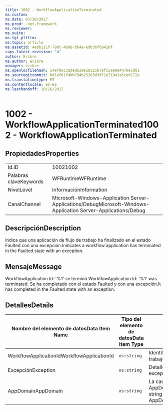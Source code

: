 ```yaml
---
title: 1002 - WorkflowApplicationTerminated
ms.custom: 
ms.date: 03/30/2017
ms.prod: .net-framework
ms.reviewer: 
ms.suite: 
ms.tgt_pltfrm: 
ms.topic: article
ms.assetid: 4e8b111f-79dc-4898-bb4a-e9b36f69420f
caps.latest.revision: "4"
author: Erikre
ms.author: erikre
manager: erikre
ms.openlocfilehash: 54ef06c3aded628e18325b78f55e80e4470ecd01
ms.sourcegitcommit: bd1ef61f4bb794b25383d3d72e71041a5ced172e
ms.translationtype: MT
ms.contentlocale: es-ES
ms.lasthandoff: 10/18/2017
---
```

# <a name="1002---workflowapplicationterminated"></a><span data-ttu-id="ca345-102">1002 - WorkflowApplicationTerminated</span><span class="sxs-lookup"><span data-stu-id="ca345-102">1002 - WorkflowApplicationTerminated</span></span>
## <a name="properties"></a><span data-ttu-id="ca345-103">Propiedades</span><span class="sxs-lookup"><span data-stu-id="ca345-103">Properties</span></span>  
  
|||  
|-|-|  
|<span data-ttu-id="ca345-104">Id.</span><span class="sxs-lookup"><span data-stu-id="ca345-104">ID</span></span>|<span data-ttu-id="ca345-105">1002</span><span class="sxs-lookup"><span data-stu-id="ca345-105">1002</span></span>|  
|<span data-ttu-id="ca345-106">Palabras clave</span><span class="sxs-lookup"><span data-stu-id="ca345-106">Keywords</span></span>|<span data-ttu-id="ca345-107">WFRuntime</span><span class="sxs-lookup"><span data-stu-id="ca345-107">WFRuntime</span></span>|  
|<span data-ttu-id="ca345-108">Nivel</span><span class="sxs-lookup"><span data-stu-id="ca345-108">Level</span></span>|<span data-ttu-id="ca345-109">Información</span><span class="sxs-lookup"><span data-stu-id="ca345-109">Information</span></span>|  
|<span data-ttu-id="ca345-110">Canal</span><span class="sxs-lookup"><span data-stu-id="ca345-110">Channel</span></span>|<span data-ttu-id="ca345-111">Microsoft-Windows-Application Server-Applications/Debug</span><span class="sxs-lookup"><span data-stu-id="ca345-111">Microsoft-Windows-Application Server-Applications/Debug</span></span>|  
  
## <a name="description"></a><span data-ttu-id="ca345-112">Descripción</span><span class="sxs-lookup"><span data-stu-id="ca345-112">Description</span></span>  
 <span data-ttu-id="ca345-113">Indica que una aplicación de flujo de trabajo ha finalizado en el estado Faulted con una excepción.</span><span class="sxs-lookup"><span data-stu-id="ca345-113">Indicates a workflow application has terminated in the Faulted state with an exception.</span></span>  
  
## <a name="message"></a><span data-ttu-id="ca345-114">Mensaje</span><span class="sxs-lookup"><span data-stu-id="ca345-114">Message</span></span>  
 <span data-ttu-id="ca345-115">WorkflowApplication Id: '%1' se terminó.</span><span class="sxs-lookup"><span data-stu-id="ca345-115">WorkflowApplication Id: '%1' was terminated.</span></span> <span data-ttu-id="ca345-116">Se ha completado con el estado Faulted y con una excepción.</span><span class="sxs-lookup"><span data-stu-id="ca345-116">It has completed in the Faulted state with an exception.</span></span>  
  
## <a name="details"></a><span data-ttu-id="ca345-117">Detalles</span><span class="sxs-lookup"><span data-stu-id="ca345-117">Details</span></span>  
  
|<span data-ttu-id="ca345-118">Nombre del elemento de datos</span><span class="sxs-lookup"><span data-stu-id="ca345-118">Data Item Name</span></span>|<span data-ttu-id="ca345-119">Tipo del elemento de datos</span><span class="sxs-lookup"><span data-stu-id="ca345-119">Data Item Type</span></span>|<span data-ttu-id="ca345-120">Descripción</span><span class="sxs-lookup"><span data-stu-id="ca345-120">Description</span></span>|  
|--------------------|--------------------|-----------------|  
|<span data-ttu-id="ca345-121">WorkflowApplicationId</span><span class="sxs-lookup"><span data-stu-id="ca345-121">WorkflowApplicationId</span></span>|`xs:string`|<span data-ttu-id="ca345-122">Identificador de la aplicación del flujo de trabajo.</span><span class="sxs-lookup"><span data-stu-id="ca345-122">The workflow application id</span></span>|  
|<span data-ttu-id="ca345-123">Excepción</span><span class="sxs-lookup"><span data-stu-id="ca345-123">Exception</span></span>|`xs:string`|<span data-ttu-id="ca345-124">Detalles de la excepción para la excepción</span><span class="sxs-lookup"><span data-stu-id="ca345-124">The exception details for the exception</span></span>|  
|<span data-ttu-id="ca345-125">AppDomain</span><span class="sxs-lookup"><span data-stu-id="ca345-125">AppDomain</span></span>|`xs:string`|<span data-ttu-id="ca345-126">La cadena devuelta por AppDomain.CurrentDomain.FriendlyName.</span><span class="sxs-lookup"><span data-stu-id="ca345-126">The string returned by AppDomain.CurrentDomain.FriendlyName.</span></span>|

